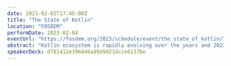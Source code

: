 ```yaml
---
date: 2023-02-02T17:45:00Z
title: "The State of Kotlin"
location: "FOSDEM"
performDate: 2023-02-04
eventUrl: "https://fosdem.org/2023/schedule/event/the_state_of_kotlin/"
abstract: "Kotlin ecosystem is rapidly evolving over the years and 2022 was not an exception. Let's gather to recap everything that happened with Kotlin in the past year and to have a closer look at the language roadmap: from the new K2 compiler, to stable Kotlin Multiplatform and beyond."
speakerDeck: d781412e396446a89d9d21dcce6137be
---
```

